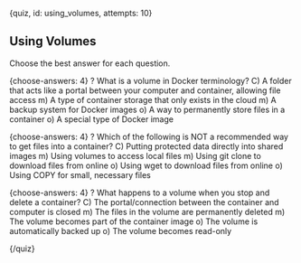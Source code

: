 
{quiz, id: using_volumes, attempts: 10}

## Using Volumes

Choose the best answer for each question.

{choose-answers: 4}
? What is a volume in Docker terminology?
C) A folder that acts like a portal between your computer and container, allowing file access
m) A type of container storage that only exists in the cloud
m) A backup system for Docker images
o) A way to permanently store files in a container
o) A special type of Docker image

{choose-answers: 4}
? Which of the following is NOT a recommended way to get files into a container?
C) Putting protected data directly into shared images
m) Using volumes to access local files
m) Using git clone to download files from online
o) Using wget to download files from online
o) Using COPY for small, necessary files


{choose-answers: 4}
? What happens to a volume when you stop and delete a container?
C) The portal/connection between the container and computer is closed
m) The files in the volume are permanently deleted
m) The volume becomes part of the container image
o) The volume is automatically backed up
o) The volume becomes read-only

{/quiz}
